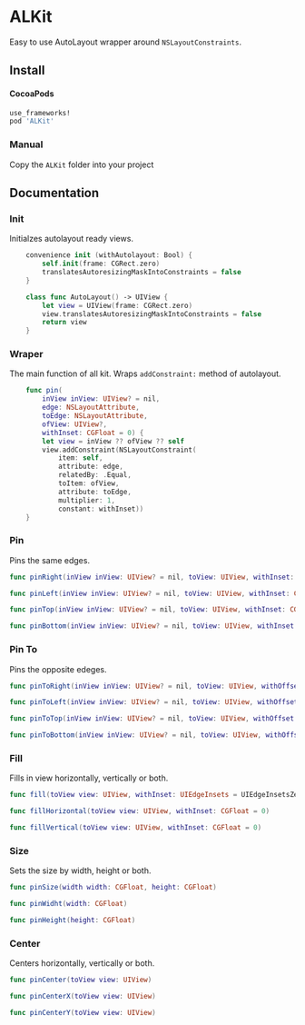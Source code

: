 ALKit
===

Easy to use AutoLayout wrapper around `NSLayoutConstraints`.

Install
----

#### CocoaPods

``` ruby
use_frameworks!
pod 'ALKit'
```

### Manual

Copy the `ALKit` folder into your project

Documentation
----

### Init

Initialzes autolayout ready views.


``` swift
    convenience init (withAutolayout: Bool) {
        self.init(frame: CGRect.zero)
        translatesAutoresizingMaskIntoConstraints = false
    }
```

``` swift
    class func AutoLayout() -> UIView {
        let view = UIView(frame: CGRect.zero)
        view.translatesAutoresizingMaskIntoConstraints = false
        return view
    }
```

### Wraper

The main function of all kit.
Wraps `addConstraint:` method of autolayout.

``` swift
    func pin(
        inView inView: UIView? = nil,
        edge: NSLayoutAttribute,
        toEdge: NSLayoutAttribute,
        ofView: UIView?,
        withInset: CGFloat = 0) {
        let view = inView ?? ofView ?? self
        view.addConstraint(NSLayoutConstraint(
            item: self,
            attribute: edge,
            relatedBy: .Equal,
            toItem: ofView,
            attribute: toEdge,
            multiplier: 1,
            constant: withInset))
    }
```

### Pin

Pins the same edges.

``` swift
func pinRight(inView inView: UIView? = nil, toView: UIView, withInset: CGFloat = 0)
```

``` swift
func pinLeft(inView inView: UIView? = nil, toView: UIView, withInset: CGFloat = 0)
```

``` swift
func pinTop(inView inView: UIView? = nil, toView: UIView, withInset: CGFloat = 0)
```

``` swift
func pinBottom(inView inView: UIView? = nil, toView: UIView, withInset: CGFloat = 0)
```

### Pin To

Pins the opposite edeges.

``` swift
func pinToRight(inView inView: UIView? = nil, toView: UIView, withOffset: CGFloat = 0)
```

``` swift
func pinToLeft(inView inView: UIView? = nil, toView: UIView, withOffset: CGFloat = 0)
```

``` swift
func pinToTop(inView inView: UIView? = nil, toView: UIView, withOffset: CGFloat = 0)
```

``` swift
func pinToBottom(inView inView: UIView? = nil, toView: UIView, withOffset: CGFloat = 0)
```

### Fill

Fills in view horizontally, vertically or both.

``` swift
func fill(toView view: UIView, withInset: UIEdgeInsets = UIEdgeInsetsZero)
```

``` swift
func fillHorizontal(toView view: UIView, withInset: CGFloat = 0)
```

``` swift
func fillVertical(toView view: UIView, withInset: CGFloat = 0)
```

### Size

Sets the size by width, height or both.

``` swift
func pinSize(width width: CGFloat, height: CGFloat) 
```

``` swift
func pinWidht(width: CGFloat)
```

``` swift
func pinHeight(height: CGFloat)
```

### Center

Centers horizontally, vertically or both.

``` swift
func pinCenter(toView view: UIView)
```

``` swift
func pinCenterX(toView view: UIView)
```

``` swift
func pinCenterY(toView view: UIView)
```
